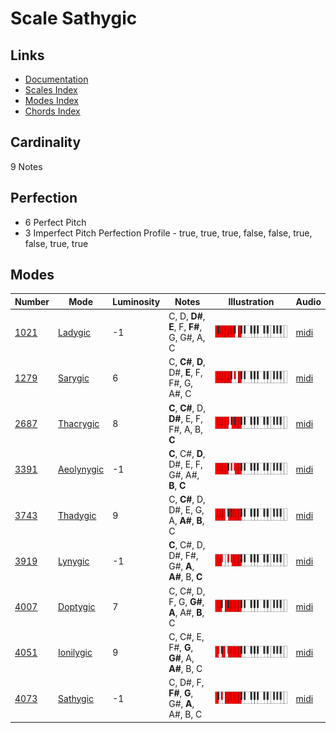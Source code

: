 # Scale Sathygic

## Links

- [Documentation](README.md)
- [Scales Index](Scales.md)
- [Modes Index](Modes.md)
- [Chords Index](Chords.md)

## Cardinality

9 Notes

## Perfection

- 6 Perfect Pitch
- 3 Imperfect Pitch
Perfection Profile - true, true, true, false, false, true, false, true, true

## Modes

| Number | Mode | Luminosity | Notes | Illustration | Audio |
|--------|------|------------|-------|--------------|-------|
| [1021](https://ianring.com/musictheory/scales/1021) | [Ladygic](ModeLadygic.md) | -1 | C, D, **D#**, **E**, F, **F#**, G, G#, A, C | ![CNaturalLadygic](ModeCNaturalLadygic.png) | [midi](https://github.com/edipermadi/music/blob/main/docs/ModeCNaturalLadygic.mid?raw=true) | 
| [1279](https://ianring.com/musictheory/scales/1279) | [Sarygic](ModeSarygic.md) | 6 | C, **C#**, **D**, D#, **E**, F, F#, G, A#, C | ![CNaturalSarygic](ModeCNaturalSarygic.png) | [midi](https://github.com/edipermadi/music/blob/main/docs/ModeCNaturalSarygic.mid?raw=true) | 
| [2687](https://ianring.com/musictheory/scales/2687) | [Thacrygic](ModeThacrygic.md) | 8 | **C**, **C#**, D, **D#**, E, F, F#, A, B, **C** | ![CNaturalThacrygic](ModeCNaturalThacrygic.png) | [midi](https://github.com/edipermadi/music/blob/main/docs/ModeCNaturalThacrygic.mid?raw=true) | 
| [3391](https://ianring.com/musictheory/scales/3391) | [Aeolynygic](ModeAeolynygic.md) | -1 | **C**, C#, **D**, D#, E, F, G#, A#, **B**, **C** | ![CNaturalAeolynygic](ModeCNaturalAeolynygic.png) | [midi](https://github.com/edipermadi/music/blob/main/docs/ModeCNaturalAeolynygic.mid?raw=true) | 
| [3743](https://ianring.com/musictheory/scales/3743) | [Thadygic](ModeThadygic.md) | 9 | C, **C#**, D, D#, E, G, A, **A#**, **B**, C | ![CNaturalThadygic](ModeCNaturalThadygic.png) | [midi](https://github.com/edipermadi/music/blob/main/docs/ModeCNaturalThadygic.mid?raw=true) | 
| [3919](https://ianring.com/musictheory/scales/3919) | [Lynygic](ModeLynygic.md) | -1 | **C**, C#, D, D#, F#, G#, **A**, **A#**, B, **C** | ![CNaturalLynygic](ModeCNaturalLynygic.png) | [midi](https://github.com/edipermadi/music/blob/main/docs/ModeCNaturalLynygic.mid?raw=true) | 
| [4007](https://ianring.com/musictheory/scales/4007) | [Doptygic](ModeDoptygic.md) | 7 | C, C#, D, F, G, **G#**, **A**, A#, **B**, C | ![CNaturalDoptygic](ModeCNaturalDoptygic.png) | [midi](https://github.com/edipermadi/music/blob/main/docs/ModeCNaturalDoptygic.mid?raw=true) | 
| [4051](https://ianring.com/musictheory/scales/4051) | [Ionilygic](ModeIonilygic.md) | 9 | C, C#, E, F#, **G**, **G#**, A, **A#**, B, C | ![CNaturalIonilygic](ModeCNaturalIonilygic.png) | [midi](https://github.com/edipermadi/music/blob/main/docs/ModeCNaturalIonilygic.mid?raw=true) | 
| [4073](https://ianring.com/musictheory/scales/4073) | [Sathygic](ModeSathygic.md) | -1 | C, D#, F, **F#**, **G**, G#, **A**, A#, B, C | ![CNaturalSathygic](ModeCNaturalSathygic.png) | [midi](https://github.com/edipermadi/music/blob/main/docs/ModeCNaturalSathygic.mid?raw=true) | 
